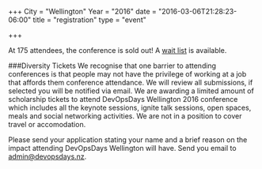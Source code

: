 +++
City = "Wellington"
Year = "2016"
date = "2016-03-06T21:28:23-06:00"
title = "registration"
type = "event"

+++

At 175 attendees, the conference is sold out! A [wait list](//https://devopsdays-wellington-2016.lilregie.com/step1) is available.

###Diversity Tickets
We recognise that one barrier to attending conferences is that people may not have the privilege of working at a job that affords them conference attendance. We will review all submissions, if selected you will be notified via email. We are awarding a limited amount of scholarship tickets to attend DevOpsDays Wellington 2016 conference which includes all the keynote sessions, ignite talk sessions, open spaces, meals and social networking activities. We are not in a position to cover travel or accomodation.

Please send your application stating your name and a brief reason on the impact attending DevOpsDays Wellington will have. Send you email to admin@devopsdays.nz.




